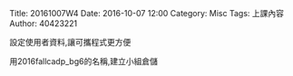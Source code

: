 Title: 20161007W4
Date: 2016-10-07 12:00
Category: Misc
Tags: 上課內容
Author: 40423221

<p>設定使用者資料,讓可攜程式更方便</p>

<p>用2016fallcadp_bg6的名稱,建立小組倉儲</p>